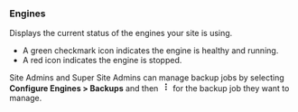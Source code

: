 ### Engines

Displays the current status of the engines your site is using. 
- A green checkmark icon indicates the engine is healthy and running.
- A red icon indicates the engine is stopped.

Site Admins and Super Site Admins can manage backup jobs by selecting **Configure Engines > Backups** and then
![cov-icn-kabob-lt-back.png](cov-icn-kabob-lt-back.png) for the backup job they want to manage.
 

